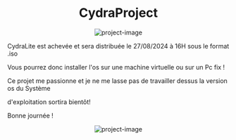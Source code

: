 <h1 align="center" id="title">CydraProject</h1>

<p align="center"><img src="https://raw.githubusercontent.com/acth2/CydraProject/main/imgs/test.png" alt="project-image"></p>

<p>CydraLite est achevée et sera distribuée le 27/08/2024 à 16H sous le format .iso</p>
<p>Vous pourrez donc installer l'os sur une machine virtuelle ou sur un Pc fix !</p>
<p>Ce projet me passionne et je ne me lasse pas de travailler dessus la version os du Système</p>
<p>d'exploitation sortira bientôt!</p>
<p>Bonne journée !</p>
<p align="center"><img src="https://raw.githubusercontent.com/acth2/CydraProject/main/imgs/LITEV01R.png" alt="project-image"></p>
